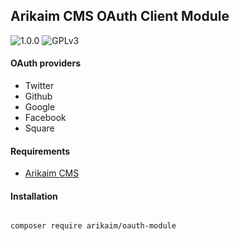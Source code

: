 ## Arikaim CMS OAuth Client Module
![1.0.0](https://img.shields.io/github/release/arikaim/oauth-module.svg)
![GPLv3](https://img.shields.io/badge/License-GPLv3-blue.svg)

#### OAuth providers
 * Twitter
 * Github
 * Google
 * Facebook
 * Square

#### Requirements  
  * [Arikaim CMS](https://github.com/arikaim/arikaim)


#### Installation

```sh

composer require arikaim/oauth-module

```
